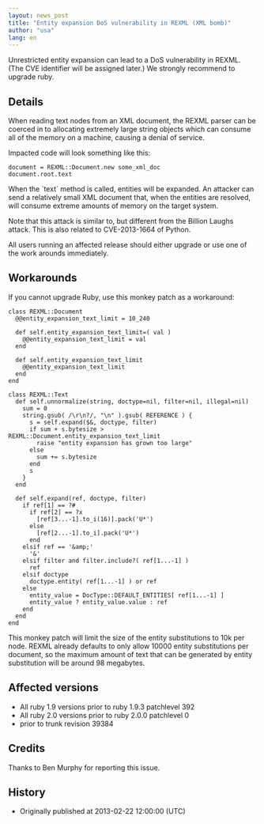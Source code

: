 ```yaml
---
layout: news_post
title: "Entity expansion DoS vulnerability in REXML (XML bomb)"
author: "usa"
lang: en
---
```


Unrestricted entity expansion can lead to a DoS vulnerability in REXML.
(The CVE identifier will be assigned later.) We strongly recommend to
upgrade ruby.

## Details

When reading text nodes from an XML document, the REXML parser can be
coerced in to allocating extremely large string objects which can
consume all of the memory on a machine, causing a denial of service.

Impacted code will look something like this:

    document = REXML::Document.new some_xml_doc
    document.root.text

When the \`text\` method is called, entities will be expanded. An
attacker can send a relatively small XML document that, when the
entities are resolved, will consume extreme amounts of memory on the
target system.

Note that this attack is similar to, but different from the Billion
Laughs attack. This is also related to CVE-2013-1664 of Python.

All users running an affected release should either upgrade or use one
of the work arounds immediately.

## Workarounds

If you cannot upgrade Ruby, use this monkey patch as a workaround:

    class REXML::Document
      @@entity_expansion_text_limit = 10_240

      def self.entity_expansion_text_limit=( val )
        @@entity_expansion_text_limit = val
      end

      def self.entity_expansion_text_limit
        @@entity_expansion_text_limit
      end
    end

    class REXML::Text
      def self.unnormalize(string, doctype=nil, filter=nil, illegal=nil)
        sum = 0
        string.gsub( /\r\n?/, "\n" ).gsub( REFERENCE ) {
          s = self.expand($&, doctype, filter)
          if sum + s.bytesize > REXML::Document.entity_expansion_text_limit
            raise "entity expansion has grown too large"
          else
            sum += s.bytesize
          end
          s
        }
      end

      def self.expand(ref, doctype, filter)
        if ref[1] == ?#
          if ref[2] == ?x
            [ref[3...-1].to_i(16)].pack('U*')
          else
            [ref[2...-1].to_i].pack('U*')
          end
        elsif ref == '&amp;'
          '&'
        elsif filter and filter.include?( ref[1...-1] )
          ref
        elsif doctype
          doctype.entity( ref[1...-1] ) or ref
        else
          entity_value = DocType::DEFAULT_ENTITIES[ ref[1...-1] ]
          entity_value ? entity_value.value : ref
        end
      end
    end

This monkey patch will limit the size of the entity substitutions to 10k
per node. REXML already defaults to only allow 10000 entity
substitutions per document, so the maximum amount of text that can be
generated by entity substitution will be around 98 megabytes.

## Affected versions

* All ruby 1.9 versions prior to ruby 1.9.3 patchlevel 392
* All ruby 2.0 versions prior to ruby 2.0.0 patchlevel 0
* prior to trunk revision 39384

## Credits

Thanks to Ben Murphy for reporting this issue.

## History

* Originally published at 2013-02-22 12:00:00 (UTC)

